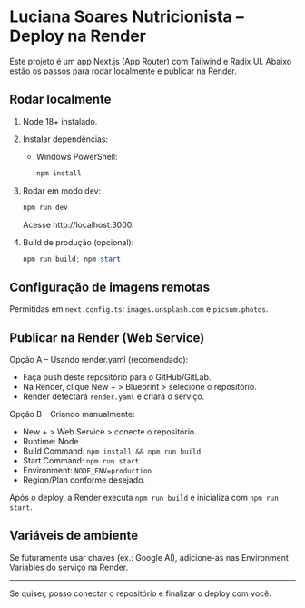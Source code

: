 # Luciana Soares Nutricionista – Deploy na Render

Este projeto é um app Next.js (App Router) com Tailwind e Radix UI. Abaixo estão os passos para rodar localmente e publicar na Render.

## Rodar localmente

1. Node 18+ instalado.
2. Instalar dependências:
   - Windows PowerShell:
     ```powershell
     npm install
     ```
3. Rodar em modo dev:
   ```powershell
   npm run dev
   ```
   Acesse http://localhost:3000.

4. Build de produção (opcional):
   ```powershell
   npm run build; npm start
   ```

## Configuração de imagens remotas
Permitidas em `next.config.ts`: `images.unsplash.com` e `picsum.photos`.

## Publicar na Render (Web Service)

Opção A – Usando render.yaml (recomendado):
- Faça push deste repositório para o GitHub/GitLab.
- Na Render, clique New + > Blueprint > selecione o repositório.
- Render detectará `render.yaml` e criará o serviço.

Opção B – Criando manualmente:
- New + > Web Service > conecte o repositório.
- Runtime: Node
- Build Command: `npm install && npm run build`
- Start Command: `npm run start`
- Environment: `NODE_ENV=production`
- Region/Plan conforme desejado.

Após o deploy, a Render executa `npm run build` e inicializa com `npm run start`.

## Variáveis de ambiente
Se futuramente usar chaves (ex.: Google AI), adicione-as nas Environment Variables do serviço na Render.

---

Se quiser, posso conectar o repositório e finalizar o deploy com você.